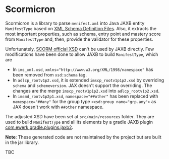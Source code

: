# Scormicron

Scormicron is a library to parse `menifest.xml` into Java JAXB entity `ManifestType` based on [XML Schema Definition Files](https://scorm.com/scorm-explained/technical-scorm/content-packaging/xml-schema-definition-files/).
Also, it extracts the most important properties, such as schema, entry point and mastery score from `ManifestType` and, then, provide the validator for these properties.


Unfortunately, [SCORM official XSD](https://21w98o3yqgi738kmv7xrf9lj-wpengine.netdna-ssl.com/wp-content/assets/SchemaDefinitionFiles/zips/scorm12schemadefinition.zip) can't be used by JAXB directly. Few modifications have been done to allow JAXB to build `ManifestType`, which are

* In `ims_xml.xsd`, `xmlns="http://www.w3.org/XML/1998/namespace"` has been removed from `xsd:schema` tag.
* In `adlcp_rootv1p2.xsd`, it is extended `imscp_rootv1p1p2.xsd` by overriding `schema` and `schemeversion`. JAX doesn't support the overriding. The changes are the merge `imscp_rootv1p1p2.xsd` into `adlcp_rootv1p2.xsd`.
* In `imsmd_rootv1p2p1.xsd`, `namespace="##other"` has been replaced with `namespace="##any"` for the group type `<xsd:group name="grp.any">` as JAX doesn't work with `##other` namespace.   

The adjusted XSD have been set at `src/main/resources` folder. They are used to build `ManifestType` and all its elements by a gradle JAXB plugin [com.ewerk.gradle.plugins.jaxb2](https://plugins.gradle.org/plugin/com.ewerk.gradle.plugins.jaxb2). 

**Note**: These generated code are not maintained by the project but are built in the jar library.

TBC